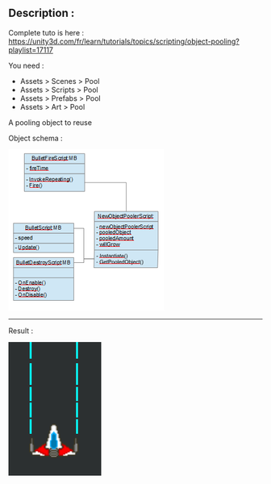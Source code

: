 ## Description :

Complete tuto is here :
https://unity3d.com/fr/learn/tutorials/topics/scripting/object-pooling?playlist=17117

You need :
- Assets > Scenes > Pool
- Assets > Scripts > Pool
- Assets > Prefabs > Pool
- Assets > Art > Pool

A pooling object to reuse

Object schema :

![GitHub Logo](schemaObject.png)

<hr/>

Result :

![GitHub Logo](Result.png)